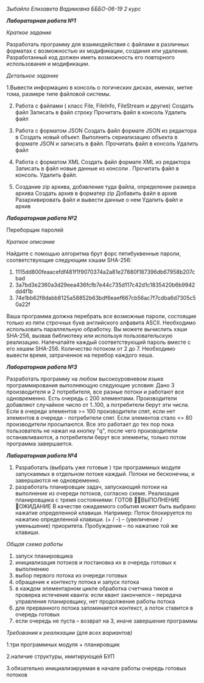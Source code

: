 *Зыбайло Елизавета Вадимовна БББО-06-19 2 курс*

*****************************Лабораторная работа №1*****************************

_Краткое задание_

Разработать программу для взаимодействия с файлами в различных форматах с возможностью их модификации, создания или удаления.
Разработанный код должен иметь возможность его повторного использования и модификации.

_Детальное задание_

1.Вывести информацию в консоль о логических дисках, именах, метке тома, размере типе файловой системы.

2. Работа с файлами ( класс File, FileInfo, FileStream и другие)
Создать файл
Записать в файл строку
Прочитать файл в консоль
Удалить файл

3. Работа с форматом JSON
Создать файл формате JSON из редактора в
Создать новый объект. Выполнить сериализацию объекта в формате JSON и записать в файл.
Прочитать файл в консоль
Удалить файл

4. Работа с форматом XML
Создать файл формате XML из редактора
Записать в файл новые данные из консоли .
Прочитать файл в консоль.
Удалить файл.

5. Создание zip архива, добавление туда файла, определение размера архива
Создать архив в форматер zip
Добавить файл в архив
Разархивировать файл и вывести данные о нем
Удалить файл и архив

*****************************Лабораторная работа №2*****************************

Переборщик паролей

_Краткое описание_

Найдите с помощью алгоритма брут форс пятибуквенные пароли, соответствующие следующим хэшам SHA-256:

1. 1115dd800feaacefdf481f1f9070374a2a81e27880f187396db67958b207cbad
2. 3a7bd3e2360a3d29eea436fcfb7e44c735d117c42d1c1835420b6b9942dd4f1b
3. 74e1bb62f8dabb8125a58852b63bdf6eaef667cb56ac7f7cdba6d7305c50a22f

Ваша программа должна перебрать все возможные пароли, состоящие только из пяти строчных букв английского алфавита ASCII. 
Необходимо использовать параллельную обработку. Вы можете вычислить хэши SHA-256, вызвав библиотеку
или используя пользовательскую реализацию. Напечатайте каждый соответствующий пароль вместе с его хешем SHA-256.
Количество потоком от 2 до 7.
Необходимо вывести время, затраченное на перебор каждого хеша.

*****************************Лабораторная работа №3*****************************

Разработать программу на любом высокоуровневом языке программирования выполняющую следующие условия:
Дано 3 производителя и 2 потребителя, все разные потоки и работают все одновременно. Есть очередь с 200 элементами.
Производители добавляют случайное число от 1..100, а потребители берут эти числа. Если в очереди элементов >= 100 производители спят,
если нет элементов в очереди - потребители спят. Если элементов стало <= 80 производители просыпаются. 
Все это работает до тех пор пока пользователь не нажал на кнопку "q", после чего производители останавливаются,
а потребители берут все элементы, только потом программа завершается.


*****************************Лабораторная работа №4*****************************

1. Разработать (выбрать уже готовые ) три программных модуля запускаемых в отдельном потоке каждый. Потоки не бесконечны, и завершаются не одновременно.
2. разработать планировщик задач, запускающий потоки на выполнение из очереди потоков, согласно схеме.
Реализация планировщика с тремя состояниями:
ГОТОВ ВЫПОЛНЕНИЕ ОЖИДАНИЕ
В качестве ожидаемого события может быть выбрано нажатие определенной клавиши.
Например: Поток блокируется по нажатию определенной клавиши. 
                   (+ / -) – (увеличение / уменьшение) приоритета. 
                   Пробуждение – по нажатию той же клавиши.
                   
_Общая схема работы_

1.	запуск планировщика
2.	инициализация потоков и постановка их в очередь готовых к выполнению 
3.	выбор первого потока из очереди готовых
4.	обращение к контексту потока и запуск потока
5.	в каждом элементарном цикле обработка счетчика тиков и проверка истечения кванта:
если квант закончился – передача управления планировщику, нет продолжение работы потока
6.	для прерванного потока запоминается контекст, а поток ставится в очередь готовых
7.	если очередь не пуста – возврат на 3, иначе завершение программы

_Требования к реализации (для всех вариантов)_ 

1.три программных модуля + планировщик

2.наличие структуры, имитирующей БУП

3.обязательно инициализируемая в начале работы очередь готовых потоков
